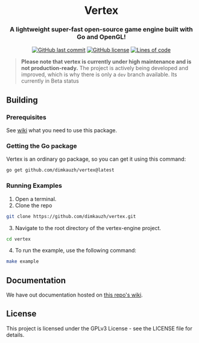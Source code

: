 <h1 align="center">Vertex</h1>
<h3 align="center">A lightweight super-fast open-source game engine built with Go and OpenGL!</h3>

<p align="center">
  <a href="https://github.com/dimkauzh/vertex"><img alt="GitHub last commit" src="https://img.shields.io/github/last-commit/dimkauzh/vertex"></a>
  <a href="https://github.com/dimkauzh/vertex"><img alt="GitHub license" src="https://img.shields.io/github/license/dimkauzh/vertex"></a>
  <a href="https://github.com/dimkauzh/vertex"><img alt="Lines of code" src="https://tokei.rs/b1/github/dimkauzh/vertex?category=lines"></a>
</p>

> **Please note that vertex is currently under high maintenance and is not production-ready.** The project is actively being developed and improved, which is why there is only a `dev` branch available. Its currently in Beta status


## Building

### Prerequisites
See [wiki](https://github.com/dimkauzh/vertex/wiki) what you need to use this package.
### Getting the Go package
Vertex is an ordinary go package, so you can get it using this command:
```bash
go get github.com/dimkauzh/vertex@latest
```

### Running Examples
1. Open a terminal.
2. Clone the repo
```bash
git clone https://github.com/dimkauzh/vertex.git
```
3. Navigate to the root directory of the vertex-engine project.
```bash
cd vertex
```
4. To run the example, use the following command:
```bash
make example
```

## Documentation
We have out documentation hosted on [this repo's wiki](https://github.com/dimkauzh/vertex/wiki).
## License
This project is licensed under the GPLv3 License - see the LICENSE file for details.
